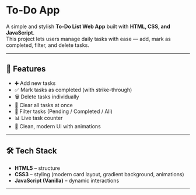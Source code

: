 # To-Do App  

A simple and stylish **To-Do List Web App** built with **HTML, CSS, and JavaScript**.  
This project lets users manage daily tasks with ease — add, mark as completed, filter, and delete tasks.  

---

## 🚀 Features  
- ➕ Add new tasks  
- ✅ Mark tasks as completed (with strike-through)  
- 🗑️ Delete tasks individually  
- 🧹 Clear all tasks at once  
- 🔎 Filter tasks (Pending / Completed / All)  
- 📊 Live task counter  
- 🎨 Clean, modern UI with animations  

---

## 🛠️ Tech Stack  
- **HTML5** – structure  
- **CSS3** – styling (modern card layout, gradient background, animations)  
- **JavaScript (Vanilla)** – dynamic interactions  

---


